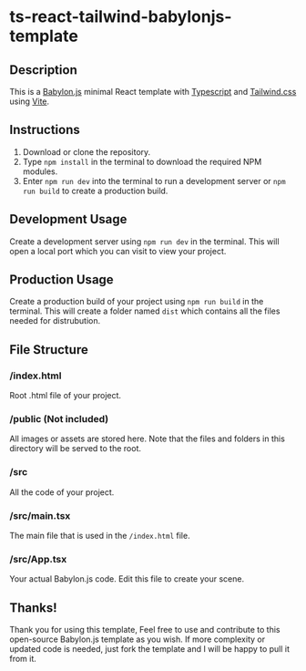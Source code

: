 # ts-react-tailwind-babylonjs-template

## Description
This is a [Babylon.js](/BabylonJS/Babylon.js/) minimal React template with [Typescript](https://www.typescriptlang.org/) and [Tailwind.css](https://tailwindcss.com/) using [Vite](https://vitejs.dev/).

## Instructions
1. Download or clone the repository.
2. Type ```npm install``` in the terminal to download the required NPM modules.
3. Enter ```npm run dev``` into the terminal to run a development server or ```npm run build``` to create a production build.

## Development Usage
Create a development server using ```npm run dev``` in the terminal. This will open a local port which you can visit to view your project.

## Production Usage
Create a production build of your project using ```npm run build``` in the terminal. This will create a folder named ```dist``` which contains all the files needed for distrubution.

## File Structure
### /index.html
Root .html file of your project.

### /public (Not included)
All images or assets are stored here. Note that the files and folders in this directory will be served to the root.

### /src
All the code of your project. 

### /src/main.tsx 
The main file that is used in the ```/index.html``` file.

### /src/App.tsx
Your actual Babylon.js code. Edit this file to create your scene.

## Thanks!
Thank you for using this template, Feel free to use and contribute to this open-source Babylon.js template as you wish. If more complexity or updated code is needed, just fork the template and I will be happy to pull it from it.